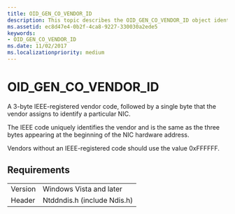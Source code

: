 ```yaml
---
title: OID_GEN_CO_VENDOR_ID
description: This topic describes the OID_GEN_CO_VENDOR_ID object identifier (OID).
ms.assetid: ec8d47e4-0b2f-4ca8-9227-330030a2ede5
keywords:
- OID_GEN_CO_VENDOR_ID
ms.date: 11/02/2017
ms.localizationpriority: medium
---
```


# OID_GEN_CO_VENDOR_ID

A 3-byte IEEE-registered vendor code, followed by a single byte that the vendor assigns to identify a particular NIC.

The IEEE code uniquely identifies the vendor and is the same as the three bytes appearing at the beginning of the NIC hardware address.

Vendors without an IEEE-registered code should use the value 0xFFFFFF.

## Requirements

| | |
| --- | --- |
| Version | Windows Vista and later |
| Header | Ntddndis.h (include Ndis.h) |

